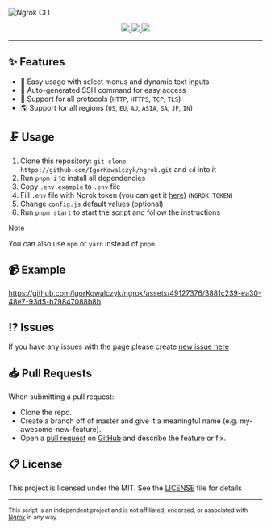 ![Ngrok CLI](https://github.com/IgorKowalczyk/ngrok/assets/49127376/bb76f0fd-82e4-4191-82a7-3e9116bd06e0)

<div align="center">
  <a aria-label="Discord" href="https://igorkowalczyk.dev/discord">
    <img src="https://img.shields.io/discord/695282860399001640?color=1852da&logo=discord&label=Discord&style=flat-square&logoColor=fff">
  </a>
  <a aria-label="CodeQL Checks" href="https://igorkowalczyk.dev">
    <img src="https://img.shields.io/github/actions/workflow/status/igorkowalczyk/ngrok/codeql-analysis.yml?branch=main&style=flat-square&label=CodeQL&logo=github&color=1852da">
  </a>
  <a aria-label="GitHub License" href="https://github.com/igorkowalczyk/ngrok">
    <img src="https://img.shields.io/github/license/igorkowalczyk/ngrok?style=flat-square&logo=github&label=License&color=1852da">
  </a>
</div>

---

## ✨ Features

- 🚀 Easy usage with select menus and dynamic text inputs
- 🌆 Auto-generated SSH command for easy access
- 📝 Support for all protocols (`HTTP`, `HTTPS`, `TCP`, `TLS`)
- 🌎 Support for all regions (`US`, `EU`, `AU`, `ASIA`, `SA`, `JP`, `IN`)

## 🗜️ Usage

1. Clone this repository: `git clone https://github.com/IgorKowalczyk/ngrok.git` and `cd` into it
2. Run `pnpm i` to install all dependencies
3. Copy `.env.example` to `.env` file
4. Fill `.env` file with Ngrok token (you can get it [here](https://dashboard.ngrok.com/get-started/setup)) (`NGROK_TOKEN`)
5. Change `config.js` default values (optional)
6. Run `pnpm start` to start the script and follow the instructions

> [!NOTE]
> You can also use `npm` or `yarn` instead of `pnpm`

## 📹 Example

https://github.com/IgorKowalczyk/ngrok/assets/49127376/3881c239-ea30-48e7-93d5-b79847088b8b

## ⁉️ Issues

If you have any issues with the page please create [new issue here](https://github.com/igorkowalczyk/ngrok/issues)

## 📥 Pull Requests

When submitting a pull request:

- Clone the repo.
- Create a branch off of master and give it a meaningful name (e.g. my-awesome-new-feature).
- Open a [pull request](https://github.com/igorkowalczyk/ngrok/pulls) on [GitHub](https://github.com) and describe the feature or fix.

## 📋 License

This project is licensed under the MIT. See the [LICENSE](https://github.com/igorkowalczyk/ngrok/blob/master/license.md) file for details

---

<sub>This script is an independent project and is not affiliated, endorsed, or associated with <a href="https://ngrok.com">Ngrok</a> in any way.</sub>
